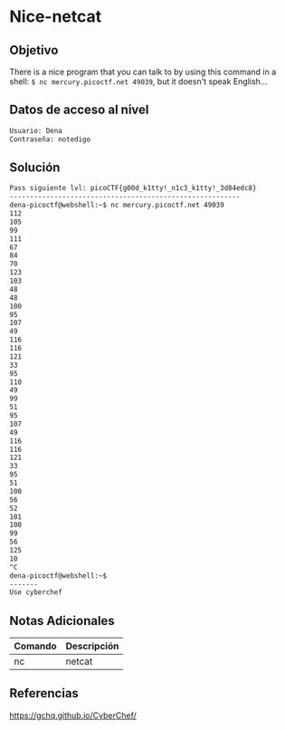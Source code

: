 # Nice-netcat
## Objetivo
There is a nice program that you can talk to by using this command in a shell: `$ nc mercury.picoctf.net 49039`, but it doesn't speak English...
## Datos de acceso al nivel
```bash
Usuario: Dena
Contraseña: notedigo
```
## Solución
```bash
Pass siguiente lvl: picoCTF{g00d_k1tty!_n1c3_k1tty!_3d84edc8}
---------------------------------------------------------
dena-picoctf@webshell:~$ nc mercury.picoctf.net 49039
112 
105 
99 
111 
67 
84 
70 
123 
103 
48 
48 
100 
95 
107 
49 
116 
116 
121 
33 
95 
110 
49 
99 
51 
95 
107 
49 
116 
116 
121 
33 
95 
51 
100 
56 
52 
101 
100 
99 
56 
125 
10 
^C
dena-picoctf@webshell:~$ 
-------
Use cyberchef
```
## Notas Adicionales

| Comando  | Descripción | 
|------------|--------------|
| nc | netcat |

## Referencias 
https://gchq.github.io/CyberChef/
